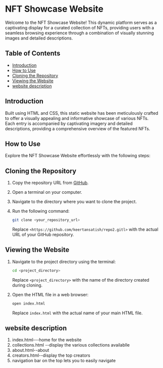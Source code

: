 # NFT Showcase Website

Welcome to the NFT Showcase Website! This dynamic platform serves as a captivating display for a curated collection of NFTs, providing users with a seamless browsing experience through a combination of visually stunning images and detailed descriptions.

## Table of Contents
- [Introduction](#introduction)
- [How to Use](#how-to-use)
- [Cloning the Repository](#cloning-the-repository)
- [Viewing the Website](#viewing-the-website)
- [website description](#website-description)

## Introduction

Built using HTML and CSS, this static website has been meticulously crafted to offer a visually appealing and informative showcase of various NFTs. Each entry is accompanied by captivating imagery and detailed descriptions, providing a comprehensive overview of the featured NFTs.

## How to Use

Explore the NFT Showcase Website effortlessly with the following steps:

## Cloning the Repository

1. Copy the repository URL from [GitHub](<https://github.com/keertansatish/repo2.git>).
2. Open a terminal on your computer.
3. Navigate to the directory where you want to clone the project.
4. Run the following command:

    ```bash
    git clone <your_repository_url>
    ```

   Replace `<https://github.com/keertansatish/repo2.gitl>` with the actual URL of your GitHub repository.

## Viewing the Website

1. Navigate to the project directory using the terminal:

    ```bash
    cd <project_directory>
    ```

   Replace `<project_directory>` with the name of the directory created during cloning.

2. Open the HTML file in a web browser:

    ```bash
    open index.html
    ```

   Replace `index.html` with the actual name of your main HTML file.
## website description
1. index.html---home for the website 
2. collections.html --display the various collections availablle
3. about.html--about
4. creators.html--display the top creators
5. navigation bar on the top lets  you to easily navigate
   

